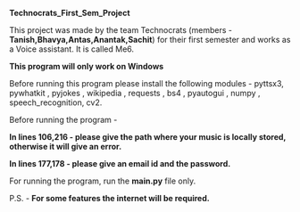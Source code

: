 **Technocrats_First_Sem_Project**

This project was made by the team Technocrats   (members - **Tanish,Bhavya,Antas,Anantak,Sachit**)   for their first semester and works as a Voice assistant.
It is called Me6.

**This program will only work on Windows**

Before running this program please install the following modules - pyttsx3, pywhatkit , pyjokes , wikipedia , requests , bs4 , pyautogui , numpy , speech_recognition, cv2.

Before running the program - 

**In lines 106,216 - please give the path where your music is locally stored, otherwise it will give an error.**

**In lines 177,178 - please give an email id and the password.**

For running the program, run the **main.py** file only.  

P.S. - **For some features the internet will be required.**






